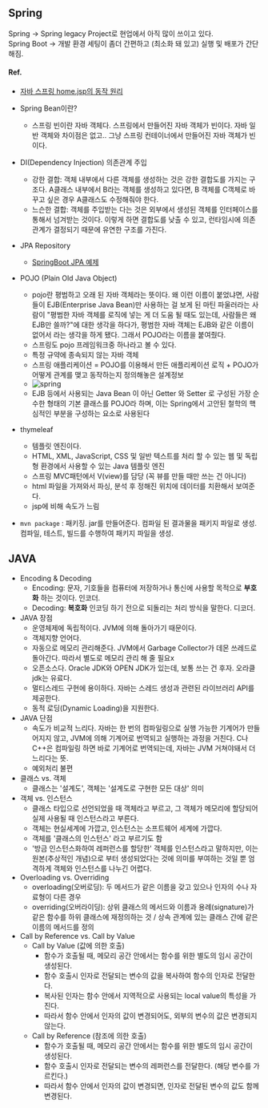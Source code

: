## Spring
Spring -> Spring legacy Project로 현업에서 아직 많이 쓰이고 있다. </br>
Spring Boot -> 개발 환경 세팅이 좀더 간편하고 (최소화 돼 있고) 실행 및 배포가 간단
해짐. </br>

#### Ref.
- [자바 스프링 home.jsp의 동작 원리](https://all-record.tistory.com/165)

- Spring Bean이란?
  - 스프링 빈이란 자바 객체다. 스프링에서 만들어진 자바 객체가 빈이다. 자바 일반 객체와 차이점은 없고.. 그냥 스프링 컨테이너에서 만들어진 자바 객체가 빈이다.
- DI(Dependency Injection) 의존관계 주입
  - 강한 결합: 객체 내부에서 다른 객체를 생성하는 것은 강한 결합도를 가지는 구조다. A클래스 내부에서 B라는 객체를 생성하고 있다면, B 객체를 C객체로 바꾸고 싶은 경우 A클래스도 수정해줘야 한다.
  - 느슨한 결합: 객체를 주입받는 다는 것은 외부에서 생성된 객체를 인터페이스를 통해서 넘겨받는 것이다. 이렇게 하면 결합도를 낮출 수 있고, 런타임시에 의존관계가 결정되기 때문에 유연한 구조를 가진다. 
- JPA Repository
  - [SpringBoot JPA 예제](https://jdm.kr/blog/121)
- POJO (Plain Old Java Object)
  - pojo란 평범하고 오래 된 자바 객체라는 뜻이다. 왜 이런 이름이 붙었냐면, 사람들이 EJB(Enterprise Java Bean)만 사용하는 걸 보게 된 마틴 파울러라는 사람이 "평범한 자바 객체를 로직에 넣는 게 더 도움 될 때도 있는데, 사람들은 왜 EJB만 쓸까?"에 대한 생각을 하다가, 평범한 자바 객체는 EJB와 같은 이름이 없어서 라는 생각을 하게 됐다. 그래서 POJO라는 이름을 붙여줬다. 
  - 스프링도 pojo 프레임워크중 하나라고 볼 수 있다.
  - 특정 규약에 종속되지 않는 자바 객체
  - 스프링 애플리케이션 = POJO를 이용해서 만든 애플리케이션 로직 + POJO가 어떻게 관계를 맺고 동작하는지 정의해놓은 설계정보
  - ![spring](https://user-images.githubusercontent.com/30011635/87107102-df475400-c299-11ea-850e-4a767b3fac6d.png)
  - EJB 등에서 사용되는 Java Bean 이 아닌 Getter 와 Setter 로 구성된 가장 순수한 형태의 기본 클래스를 POJO라 하며, 이는 Spring에서 고안된 철학의 핵심적인 부분을 구성하는 요소로 사용된다
- thymeleaf
  - 템플릿 엔진이다.
  - HTML, XML, JavaScript, CSS 및 일반 텍스트를 처리 할 수 있는 웹 및 독립형 환경에서 사용할 수 있는 Java 템플릿 엔진
  - 스프링 MVC패턴에서 V(view)를 담당 (꼭 뷰를 만들 때만 쓰는 건 아니다)
  - html 파일을 가져와서 파싱, 분석 후 정해진 위치에 데이터를 치환해서 보여준다.
  - jsp에 비해 속도가 느림
- `mvn package` : 패키징. jar를 만들어준다. 컴파일 된 결과물을 패키지 파일로 생성. 컴파일, 테스트, 빌드를 수행하여 패키지 파일을 생성. 
  
## JAVA
- Encoding & Decoding
  - Encoding: 문자, 기호들을 컴퓨터에 저장하거나 통신에 사용할 목적으로 <b>부호화</b> 하는 것이다. 인코더.
  - Decoding: <b>복호화</b> 인코딩 하기 전으로 되돌리는 처리 방식을 말한다. 디코더.
- JAVA 장점
  - 운영체제에 독립적이다. JVM에 의해 돌아가기 때문이다.
  - 객체지향 언어다.
  - 자동으로 메모리 관리해준다. JVM에서 Garbage Collector가 데몬 쓰레드로 돌아간다. 따라서 별도로 메모리 관리 해 줄 필요x
  - 오픈소스다. Oracle JDK와 OPEN JDK가 있는데, 보통 쓰는 건 후자. 오라클 jdk는 유료다.
  - 멀티스레드 구현에 용이하다. 자바는 스레드 생성과 관련된 라이브러리 API를 제공한다.
  - 동적 로딩(Dynamic Loading)을 지원한다.
- JAVA 단점
  - 속도가 비교적 느리다. 자바는 한 번의 컴파일링으로 실행 가능한 기계어가 만들어지지 않고, JVM에 의해 기계어로 번역되고 실행하는 과정을 거친다. C나 C++은 컴파일링 하면 바로 기계어로 번역되는데, 자바는 JVM 거쳐야돼서 더 느리다는 뜻.
  - 예외처리 불편
- 클래스 vs. 객체
  - 클래스는 '설계도', 객체는 '설계도로 구현한 모든 대상' 의미
- 객체 vs. 인스턴스
  - 클래스 타입으로 선언되었을 때 객체라고 부르고, 그 객체가 메모리에 할당되어 실제 사용될 때 인스턴스라고 부른다.
  - 객체는 현실세계에 가깝고, 인스턴스는 소프트웨어 세계에 가깝다.
  - 객체를 '클래스의 인스턴스' 라고 부르기도 함
  - '방금 인스턴스화하여 레퍼런스를 할당한' 객체를 인스턴스라고 말하지만, 이는 원본(추상적인 개념)으로 부터 생성되었다는 것에 의미를 부여하는 것일 뿐 엄격하게 객체와 인스턴스를 나누긴 어렵다.
- Overloading vs. Overriding
  - overloading(오버로딩): 두 메서드가 같은 이름을 갖고 있으나 인자의 수나 자료형이 다른 경우
  - overriding(오버라이딩):  상위 클래스의 메서드와 이름과 용례(signature)가 같은 함수를 하위 클래스에 재정의하는 것 / 상속 관계에 있는 클래스 간에 같은 이름의 메서드를 정의
- Call by Reference vs. Call by Value
  - Call by Value (값에 의한 호출)
    - 함수가 호출될 때, 메모리 공간 안에서는 함수를 위한 별도의 임시 공간이 생성된다.
    - 함수 호출시 인자로 전달되는 변수의 값을 복사하여 함수의 인자로 전달한다.
    - 복사된 인자는 함수 안에서 지역적으로 사용되는 local value의 특성을 가진다.
    - 따라서 함수 안에서 인자의 값이 변경되어도, 외부의 변수의 값은 변경되지 않는다.
  - Call by Reference (참조에 의한 호출)
    - 함수가 호출될 때, 메모리 공간 안에서는 함수를 위한 별도의 임시 공간이 생성된다.
    - 함수 호출시 인자로 전달되는 변수의 레퍼런스를 전달한다. (해당 변수를 가르킨다.)
    - 따라서 함수 안에서 인자의 값이 변경되면, 인자로 전달된 변수의 값도 함께 변경된다.
